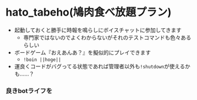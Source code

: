 # hato_tabeho(鳩肉食べ放題プラン)
- 起動しておくと勝手に時報を鳴らしにボイスチャットに参加してきます
  - 専門家ではないのでよくわからないがそれのテストコマンドも色々あるらしい
- ボードゲーム『おえあんあ？』を擬似的にプレイできます
  - ```!boin ||hoge||```
- 運良くコードがバグってる状態であれば管理者以外も```!shutdown```が使えるかも……？
### 良きbotライフを
